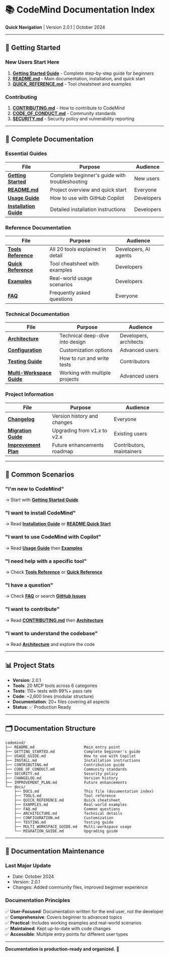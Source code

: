 # 📚 CodeMind Documentation Index

**Quick Navigation** | Version 2.0.1 | October 2024

---

## 🚀 Getting Started

### New Users Start Here
1. **[Getting Started Guide](../GETTING_STARTED.md)** - Complete step-by-step guide for beginners
2. **[README.md](../README.md)** - Main documentation, installation, and quick start
3. **[QUICK_REFERENCE.md](QUICK_REFERENCE.md)** - Tool cheatsheet and examples

### Contributing
1. **[CONTRIBUTING.md](../CONTRIBUTING.md)** - How to contribute to CodeMind
2. **[CODE_OF_CONDUCT.md](../CODE_OF_CONDUCT.md)** - Community standards
3. **[SECURITY.md](../SECURITY.md)** - Security policy and vulnerability reporting

---

## 📖 Complete Documentation

### Essential Guides
| File | Purpose | Audience |
|------|---------|----------|
| **[Getting Started](../GETTING_STARTED.md)** | Complete beginner's guide with troubleshooting | New users |
| **[README.md](../README.md)** | Project overview and quick start | Everyone |
| **[Usage Guide](../USAGE_GUIDE.md)** | How to use with GitHub Copilot | Developers |
| **[Installation Guide](../INSTALL.md)** | Detailed installation instructions | Developers |

### Reference Documentation
| File | Purpose | Audience |
|------|---------|----------|
| **[Tools Reference](TOOLS.md)** | All 20 tools explained in detail | Developers, AI agents |
| **[Quick Reference](QUICK_REFERENCE.md)** | Tool cheatsheet with examples | Developers |
| **[Examples](EXAMPLES.md)** | Real-world usage scenarios | Developers |
| **[FAQ](FAQ.md)** | Frequently asked questions | Everyone |

### Technical Documentation
| File | Purpose | Audience |
|------|---------|----------|
| **[Architecture](ARCHITECTURE.md)** | Technical deep-dive into design | Developers, architects |
| **[Configuration](CONFIGURATION.md)** | Customization options | Advanced users |
| **[Testing Guide](TESTING.md)** | How to run and write tests | Contributors |
| **[Multi-Workspace Guide](MULTI_WORKSPACE_GUIDE.md)** | Working with multiple projects | Advanced users |

### Project Information
| File | Purpose | Audience |
|------|---------|----------|
| **[Changelog](../CHANGELOG.md)** | Version history and changes | Everyone |
| **[Migration Guide](MIGRATION_GUIDE.md)** | Upgrading from v1.x to v2.x | Existing users |
| **[Improvement Plan](../IMPROVEMENT_PLAN.md)** | Future enhancements roadmap | Contributors, maintainers |

---

## 🎯 Common Scenarios

### "I'm new to CodeMind"
→ Start with **[Getting Started Guide](../GETTING_STARTED.md)**

### "I want to install CodeMind"
→ Read **[Installation Guide](../INSTALL.md)** or **[README Quick Start](../README.md#quick-start)**

### "I want to use CodeMind with Copilot"
→ Read **[Usage Guide](../USAGE_GUIDE.md)** then **[Examples](EXAMPLES.md)**

### "I need help with a specific tool"
→ Check **[Tools Reference](TOOLS.md)** or **[Quick Reference](QUICK_REFERENCE.md)**

### "I have a question"
→ Check **[FAQ](FAQ.md)** or search **[GitHub Issues](https://github.com/MrUnreal/codemind/issues)**

### "I want to contribute"
→ Read **[CONTRIBUTING.md](../CONTRIBUTING.md)** then **[Architecture](ARCHITECTURE.md)**

### "I want to understand the codebase"
→ Read **[Architecture](ARCHITECTURE.md)** and explore the code

---

## 📊 Project Stats

- **Version**: 2.0.1
- **Tools**: 20 MCP tools across 6 categories
- **Tests**: 110+ tests with 99%+ pass rate
- **Code**: ~2,600 lines (modular structure)
- **Documentation**: 20+ files covering all aspects
- **Status**: ✅ Production Ready

---

## 🗂️ Documentation Structure

```
codemind/
├── README.md                      Main entry point
├── GETTING_STARTED.md             Complete beginner's guide
├── USAGE_GUIDE.md                 How to use with Copilot
├── INSTALL.md                     Installation instructions
├── CONTRIBUTING.md                Contribution guide
├── CODE_OF_CONDUCT.md             Community standards
├── SECURITY.md                    Security policy
├── CHANGELOG.md                   Version history
├── IMPROVEMENT_PLAN.md            Future enhancements
└── docs/
    ├── DOCS.md                    This file (documentation index)
    ├── TOOLS.md                   Tool reference
    ├── QUICK_REFERENCE.md         Quick cheatsheet
    ├── EXAMPLES.md                Real-world examples
    ├── FAQ.md                     Common questions
    ├── ARCHITECTURE.md            Technical details
    ├── CONFIGURATION.md           Customization
    ├── TESTING.md                 Testing guide
    ├── MULTI_WORKSPACE_GUIDE.md   Multi-workspace usage
    └── MIGRATION_GUIDE.md         Upgrading guide
```

---

## 🔧 Documentation Maintenance

### Last Major Update
- Date: October 2024
- Version: 2.0.1
- Changes: Added community files, improved beginner experience

### Documentation Principles

✅ **User-Focused**: Documentation written for the end user, not the developer  
✅ **Comprehensive**: Covers beginner to advanced topics  
✅ **Practical**: Includes working examples and real-world scenarios  
✅ **Maintained**: Kept up-to-date with code changes  
✅ **Accessible**: Multiple entry points for different user types

---

**Documentation is production-ready and organized.** 🎉
